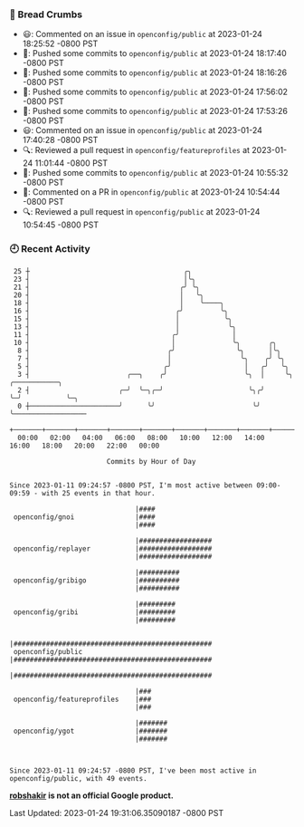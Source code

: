 ### 🍞 Bread Crumbs

 * 😃: Commented on an issue in `openconfig/public` at 2023-01-24 18:25:52 -0800 PST
 * 🚢: Pushed some commits to `openconfig/public` at 2023-01-24 18:17:40 -0800 PST
 * 🚢: Pushed some commits to `openconfig/public` at 2023-01-24 18:16:26 -0800 PST
 * 🚢: Pushed some commits to `openconfig/public` at 2023-01-24 17:56:02 -0800 PST
 * 🚢: Pushed some commits to `openconfig/public` at 2023-01-24 17:53:26 -0800 PST
 * 😃: Commented on an issue in `openconfig/public` at 2023-01-24 17:40:28 -0800 PST
 * 🔍: Reviewed a pull request in  `openconfig/featureprofiles` at 2023-01-24 11:01:44 -0800 PST
 * 🚢: Pushed some commits to `openconfig/public` at 2023-01-24 10:55:32 -0800 PST
 * 💬: Commented on a PR in  `openconfig/public` at 2023-01-24 10:54:44 -0800 PST
 * 🔍: Reviewed a pull request in  `openconfig/public` at 2023-01-24 10:54:45 -0800 PST

### 🕘 Recent Activity
```
 25 ┼                                      ╭╮
 23 ┤                                      │╰╮
 21 ┤                                     ╭╯ ╰╮
 20 ┤                                     │   ╰╮
 18 ┤                                     │    ╰────╮
 16 ┤                                    ╭╯         ╰╮
 15 ┤                                    │           ╰╮
 13 ┤                                    │            ╰╮
 11 ┤                                   ╭╯             │
 10 ┤                                   │              ╰╮       ╭╮
  8 ┤                                  ╭╯               ╰╮      │╰╮
  7 ┤                                  │                 ╰╮    ╭╯ ╰╮
  5 ┤                                 ╭╯                  │   ╭╯   ╰╮
  3 ┤                        ╭──╮    ╭╯                   ╰╮  │     ╰╮ ╭───────────╮
  2 ┤                      ╭─╯  ╰─╮╭─╯                     ╰╮╭╯      ╰─╯           ╰─╮
  0 ┼──────────────────────╯      ╰╯                        ╰╯                       ╰──────────────────
    +───────+───────+───────+───────+───────+───────+───────+───────+───────+───────+───────+───────+────
  00:00   02:00   04:00   06:00   08:00   10:00   12:00   14:00   16:00   18:00   20:00   22:00   00:00   

						Commits by Hour of Day


Since 2023-01-11 09:24:57 -0800 PST, I'm most active between 09:00-09:59 - with 25 events in that hour.

```



```
                               |####
 openconfig/gnoi               |####
                               |####

                               |##################
 openconfig/replayer           |##################
                               |##################

                               |##########
 openconfig/gribigo            |##########
                               |##########

                               |#########
 openconfig/gribi              |#########
                               |#########

                               |#################################################
 openconfig/public             |#################################################
                               |#################################################

                               |###
 openconfig/featureprofiles    |###
                               |###

                               |#######
 openconfig/ygot               |#######
                               |#######



Since 2023-01-11 09:24:57 -0800 PST, I've been most active in openconfig/public, with 49 events.

```
**[robshakir](mailto:robjs@google.com) is not an official Google product.**  


Last Updated: 2023-01-24 19:31:06.35090187 -0800 PST

